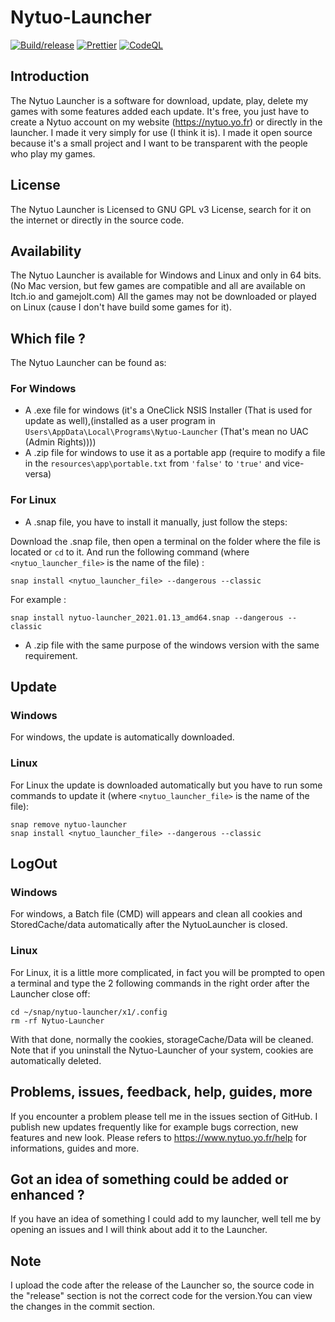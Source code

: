 # Nytuo-Launcher

[![Build/release](https://github.com/Nytuo/Nytuo-Launcher/actions/workflows/build.yml/badge.svg)](https://github.com/Nytuo/Nytuo-Launcher/actions/workflows/build.yml)
[![Prettier](https://github.com/Nytuo/Nytuo-Launcher/actions/workflows/prettier.yml/badge.svg)](https://github.com/Nytuo/Nytuo-Launcher/actions/workflows/prettier.yml)
[![CodeQL](https://github.com/Nytuo/Nytuo-Launcher/actions/workflows/codeql-analysis.yml/badge.svg)](https://github.com/Nytuo/Nytuo-Launcher/actions/workflows/codeql-analysis.yml)

## Introduction

The Nytuo Launcher is a software for download, update, play, delete my games with some features added each update.
It's free, you just have to create a Nytuo account on my website (https://nytuo.yo.fr) or directly in the launcher.
I made it very simply for use (I think it is).
I made it open source because it's a small project and I want to be transparent with the people who play my games.

## License

The Nytuo Launcher is Licensed to GNU GPL v3 License, search for it on the internet or directly in the source code.

## Availability

The Nytuo Launcher is available for Windows and Linux and only in 64 bits. (No Mac version, but few games are compatible and all are available on Itch.io and gamejolt.com)
All the games may not be downloaded or played on Linux (cause I don't have build some games for it).

## Which file ?

The Nytuo Launcher can be found as:

### For Windows

- A .exe file for windows (it's a OneClick NSIS Installer (That is used for update as well),(installed as a user program in `Users\AppData\Local\Programs\Nytuo-Launcher` (That's mean no UAC (Admin Rights))))
- A .zip file for windows to use it as a portable app (require to modify a file in the `resources\app\portable.txt` from `'false'` to `'true'` and vice-versa)

### For Linux

- A .snap file, you have to install it manually, just follow the steps:

Download the .snap file, then open a terminal on the folder where the file is located or `cd` to it. And run the following command (where `<nytuo_launcher_file>` is the name of the file) :

```
snap install <nytuo_launcher_file> --dangerous --classic
```

For example :

```
snap install nytuo-launcher_2021.01.13_amd64.snap --dangerous --classic
```

- A .zip file with the same purpose of the windows version with the same requirement.

## Update

### Windows

For windows, the update is automatically downloaded.

### Linux

For Linux the update is downloaded automatically but you have to run some commands to update it (where `<nytuo_launcher_file>` is the name of the file):

```
snap remove nytuo-launcher
snap install <nytuo_launcher_file> --dangerous --classic
```
## LogOut

### Windows

For windows, a Batch file (CMD) will appears and clean all cookies and StoredCache/data automatically after the NytuoLauncher is closed.

### Linux

For Linux, it is a little more complicated, in fact you will be prompted to open a terminal and type the 2 following commands in the right order after the Launcher close off:

```
cd ~/snap/nytuo-launcher/x1/.config
rm -rf Nytuo-Launcher
```
With that done, normally the cookies, storageCache/Data will be cleaned. Note that if you uninstall the Nytuo-Launcher of your system, cookies are automatically deleted.

## Problems, issues, feedback, help, guides, more

If you encounter a problem please tell me in the issues section of GitHub.
I publish new updates frequently like for example bugs correction, new features and new look.
Please refers to https://www.nytuo.yo.fr/help for informations, guides and more.

## Got an idea of something could be added or enhanced ?

If you have an idea of something I could add to my launcher, well tell me by opening an issues and I will think about add it to the Launcher.

## Note

I upload the code after the release of the Launcher so, the source code in the "release" section is not the correct code for the version.You can view the changes in the commit section.
